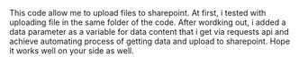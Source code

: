 This code allow me to upload files to sharepoint.
At first, i tested with uploading file in the same folder of the code. After wordking out, i added a data parameter as a variable for data content that i get via requests api and achieve automating process of getting data and upload to sharepoint.
Hope it works well on your side as well.
